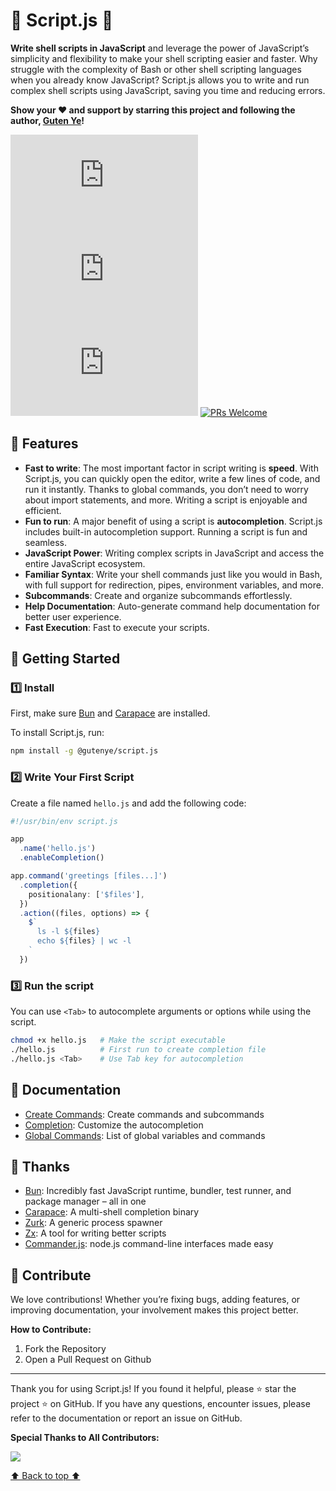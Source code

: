 # 🧩 Script.js 🧩

**Write shell scripts in JavaScript** and leverage the power of JavaScript’s simplicity and flexibility to make your shell scripting easier and faster. Why struggle with the complexity of Bash or other shell scripting languages when you already know JavaScript? Script.js allows you to write and run complex shell scripts using JavaScript, saving you time and reducing errors.

**Show your ❤️ and support by starring this project and following the author, [Guten Ye](https://github.com/gutenye)!**

[![Stars](https://img.shields.io/github/stars/gutenye/script.js?style=social)](https://github.com/gutenye/script.js) [![NPM Version](https://img.shields.io/npm/v/@gutenye/script.js)](https://www.npmjs.com/package/@gutenye/script.js) [![License](https://img.shields.io/github/license/gutenye/script.js?color=blue)](https://github.com/gutenye/script.js/blob/main/LICENSE) [![PRs Welcome](https://img.shields.io/badge/PRs-welcome-blue)](https://github.com/gutenye/script.js#-contribute)

## 🌟 Features

- **Fast to write**: The most important factor in script writing is **speed**. With Script.js, you can quickly open the editor, write a few lines of code, and run it instantly. Thanks to global commands, you don’t need to worry about import statements, and more. Writing a script is enjoyable and efficient.
- **Fun to run**: A major benefit of using a script is **autocompletion**. Script.js includes built-in autocompletion support. Running a script is fun and seamless.
- **JavaScript Power**: Writing complex scripts in JavaScript and access the entire JavaScript ecosystem.
- **Familiar Syntax**: Write your shell commands just like you would in Bash, with full support for redirection, pipes, environment variables, and more.
- **Subcommands**: Create and organize subcommands effortlessly.
- **Help Documentation**: Auto-generate command help documentation for better user experience.
- **Fast Execution**: Fast to execute your scripts.

## 🚀 Getting Started

### 1️⃣ Install

First, make sure [Bun](https://bun.sh) and [Carapace](https://github.com/carapace-sh/carapace-bin) are installed.

To install Script.js, run:

```sh
npm install -g @gutenye/script.js
```

### 2️⃣ Write Your First Script

Create a file named `hello.js` and add the following code:

```ts
#!/usr/bin/env script.js

app
  .name('hello.js')
  .enableCompletion()

app.command('greetings [files...]')
  .completion({
    positionalany: ['$files'],
  })
  .action((files, options) => {
    $`
      ls -l ${files}
      echo ${files} | wc -l
    `
  })
```

### 3️⃣ Run the script

You can use `<Tab>` to autocomplete arguments or options while using the script.

```sh
chmod +x hello.js   # Make the script executable
./hello.js          # First run to create completion file
./hello.js <Tab>    # Use Tab key for autocompletion
```

## 📖 Documentation

- [Create Commands](./docs/Create%20Commands.md): Create commands and subcommands
- [Completion](./docs/Completion.md): Customize the autocompletion
- [Global Commands](./docs/Global%20Commands.md): List of global variables and commands

## 🙇 Thanks

- [Bun](https://github.com/oven-sh/bun): Incredibly fast JavaScript runtime, bundler, test runner, and package manager – all in one
- [Carapace](https://github.com/carapace-sh/carapace-bin): A multi-shell completion binary
- [Zurk](https://github.com/webpod/zurk): A generic process spawner
- [Zx](https://github.com/google/zx): A tool for writing better scripts
- [Commander.js](https://github.com/tj/commander.js): node.js command-line interfaces made easy

## 🤝 Contribute

We love contributions! Whether you’re fixing bugs, adding features, or improving documentation, your involvement makes this project better.

**How to Contribute:**

1. Fork the Repository
2. Open a Pull Request on Github

---

Thank you for using Script.js! If you found it helpful, please ⭐️ star the project ️️⭐ on GitHub. If you have any questions, encounter issues, please refer to the documentation or report an issue on GitHub.

**Special Thanks to All Contributors:**

[![](https://contrib.rocks/image?repo=gutenye/script.js)](https://github.com/gutenye/script.js/graphs/contributors)

[⬆ Back to top ⬆](#readme)
